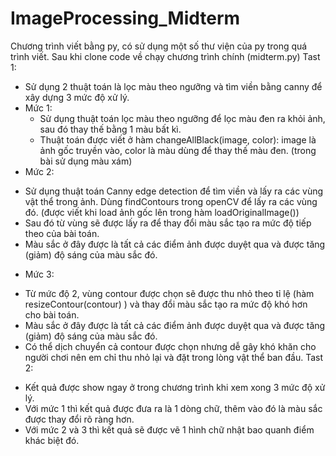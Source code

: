 # ImageProcessing_Midterm
Chương trình viết bằng py, có sử dụng một số thư viện của py trong quá trình viết.
Sau khi clone code về chạy chương trình chính (midterm.py)
Tast 1:
- Sử dụng 2 thuật toán là lọc màu theo ngưỡng và tìm viền bằng canny để xây dựng 3 mức độ xử lý.
- Mức 1: 
  + Sử dụng thuật toán lọc màu theo ngưỡng để lọc màu đen ra khỏi ảnh, sau đó thay thế bằng 1 màu bất kì.
  + Thuật toán được viết ở hàm changeAllBlack(image, color): image là ảnh gốc truyền vào, color là màu dùng để thay thế màu đen. (trong bài sử dụng màu xám)
 - Mức 2:
  + Sử dụng thuật toán Canny edge detection để tìm viền và lấy ra các vùng vật thể trong ảnh. Dùng findContours trong openCV để lấy ra các vùng đó. (được viết khi load ảnh gốc lên trong hàm loadOriginalImage())
  + Sau đó từ vùng sẽ được lấy ra để thay đổi màu sắc tạo ra mức độ tiếp theo của bài toán.
  + Màu sắc ở đây được là tất cả các điểm ảnh được duyệt qua và được tăng (giảm) độ sáng của màu sắc đó.
 - Mức 3: 
  + Từ mức độ 2, vùng contour được chọn sẽ được thu nhỏ theo tỉ lệ (hàm resizeContour(contour) ) và thay đổi màu sắc tạo ra mức độ khó hơn cho bài toán.
  + Màu sắc ở đây được là tất cả các điểm ảnh được duyệt qua và được tăng (giảm) độ sáng của màu sắc đó.
  + Có thể dịch chuyển cả contour được chọn nhưng dễ gây khó khăn cho người chơi nên em chỉ thu nhỏ lại và đặt trong lòng vật thể ban đầu.
Tast 2:
- Kết quả được show ngay ở trong chương trình khi xem xong 3 mức độ xử lý.
- Với mức 1 thì kết quả được đưa ra là 1 dòng chữ, thêm vào đó là màu sắc được thay đổi rõ ràng hơn.
- Với mức 2 và 3 thì kết quả sẽ được vẽ 1 hình chữ nhật bao quanh điểm khác biệt đó.
